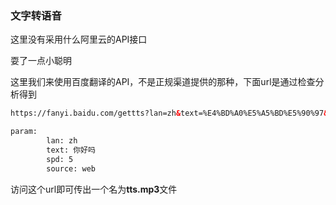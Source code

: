 ### 文字转语音



这里没有采用什么阿里云的API接口

耍了一点小聪明



这里我们来使用百度翻译的API，不是正规渠道提供的那种，下面url是通过检查分析得到

```html
https://fanyi.baidu.com/gettts?lan=zh&text=%E4%BD%A0%E5%A5%BD%E5%90%97&spd=5&source=web

param:
		lan: zh
		text: 你好吗
		spd: 5
		source: web

```



访问这个url即可传出一个名为**tts.mp3**文件



